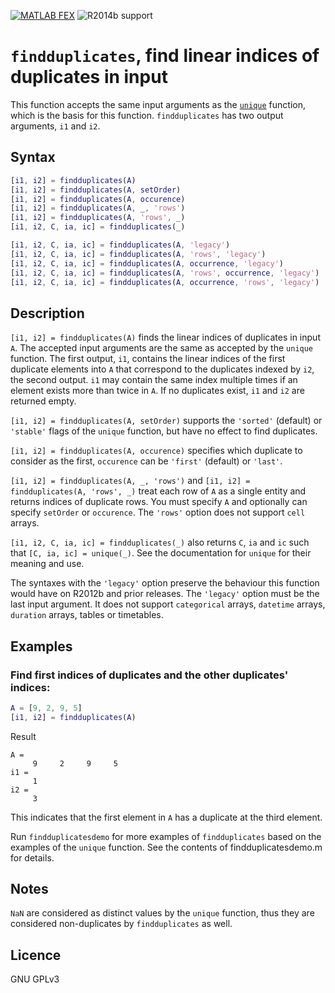 [![MATLAB FEX](https://img.shields.io/badge/MATLAB%20FEX-findduplicates-blue.svg)](https://mathworks.com/matlabcentral/fileexchange/57532-findduplicates) ![R2014b support](https://img.shields.io/badge/supports-R2014b%20and%20up-brightgreen.svg)

# `findduplicates`, find linear indices of duplicates in input

This function accepts the same input arguments as the [`unique`](http://mathworks.com/help/matlab/ref/unique.html) function, which is the basis for this function. `findduplicates` has two output arguments, `i1` and `i2`.

## Syntax

```MATLAB
[i1, i2] = findduplicates(A)
[i1, i2] = findduplicates(A, setOrder)
[i1, i2] = findduplicates(A, occurence)
[i1, i2] = findduplicates(A, _, 'rows')
[i1, i2] = findduplicates(A, 'rows', _)
[i1, i2, C, ia, ic] = findduplicates(_)

[i1, i2, C, ia, ic] = findduplicates(A, 'legacy')
[i1, i2, C, ia, ic] = findduplicates(A, 'rows', 'legacy')
[i1, i2, C, ia, ic] = findduplicates(A, occurrence, 'legacy')
[i1, i2, C, ia, ic] = findduplicates(A, 'rows', occurrence, 'legacy')
[i1, i2, C, ia, ic] = findduplicates(A, occurrence, 'rows', 'legacy')
```

## Description

`[i1, i2] = findduplicates(A)` finds the linear indices of duplicates
in input `A`. The accepted input arguments are the same as accepted by
the `unique` function. The first output, `i1`, contains the linear indices
of the first duplicate elements into `A` that correspond to the
duplicates indexed by `i2`, the second output. `i1` may contain the same
index multiple times if an element exists more than twice in `A`. If no
duplicates exist, `i1` and `i2` are returned empty.

`[i1, i2] = findduplicates(A, setOrder)` supports the `'sorted'` (default)
or `'stable'` flags of the `unique` function, but have no effect to find
duplicates.

`[i1, i2] = findduplicates(A, occurence)` specifies which duplicate to
consider as the first, `occurence` can be `'first'` (default) or `'last'`.

`[i1, i2] = findduplicates(A, _, 'rows')` and `[i1, i2] = findduplicates(A, 'rows', _)`
treat each row of `A` as a single entity
and returns indices of duplicate rows. You must specify `A` and
optionally can specify `setOrder` or `occurence`. The `'rows'` option does
not support `cell` arrays.

`[i1, i2, C, ia, ic] = findduplicates(_)` also returns `C`, `ia` and `ic`
such that `[C, ia, ic] = unique(_)`. See the documentation for `unique`
for their meaning and use.

The syntaxes with the `'legacy'` option preserve the behaviour this
function would have on R2012b and prior releases. The `'legacy'` option
must be the last input argument. It does not support `categorical`
arrays, `datetime` arrays, `duration` arrays, tables or timetables.

## Examples

### Find first indices of duplicates and the other duplicates' indices:

```MATLAB
A = [9, 2, 9, 5]
[i1, i2] = findduplicates(A)
```

Result

```
A =
     9     2     9     5
i1 =
     1
i2 =
     3
```

This indicates that the first element in `A` has a duplicate at the
third element.

Run `findduplicatesdemo` for more examples of `findduplicates` based on
the examples of the `unique` function. See the contents of
findduplicatesdemo.m for details.

## Notes

`NaN` are considered as distinct values by the `unique` function, thus
they are considered non-duplicates by `findduplicates` as well.

## Licence

GNU GPLv3
